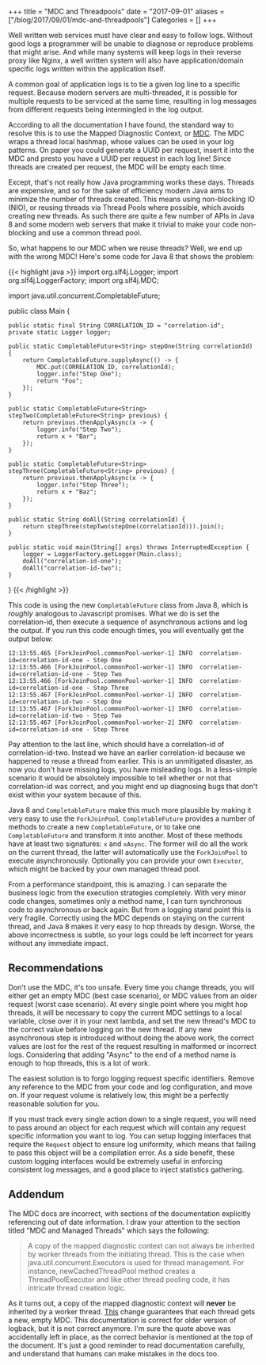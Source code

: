 +++
title = "MDC and Threadpools"
date = "2017-09-01"
aliases = ["/blog/2017/09/01/mdc-and-threadpools"]
Categories = []
+++

Well written web services must have clear and easy to follow logs. Without good logs a programmer will be unable to diagnose or reproduce problems that might arise. And while many systems will keep logs in their reverse proxy like Nginx, a well written system will also have application/domain specific logs written within the application itself.

A common goal of application logs is to tie a given log line to a specific request. Because modern servers are multi-threaded, it is possible for multiple requests to be serviced at the same time, resulting in log messages from different requests being intermingled in the log output.

According to all the documentation I have found, the standard way to resolve this is to use the Mapped Diagnostic Context, or [MDC](https://logback.qos.ch/manual/mdc.html). The MDC wraps a thread local hashmap, whose values can be used in your log patterns. On paper you could generate a UUID per request, insert it into the MDC and presto you have a UUID per request in each log line! Since threads are created per request, the MDC will be empty each time.

Except, that's not really how Java programming works these days. Threads are expensive, and so for the sake of efficiency modern Java aims to minimize the number of threads created. This means using non-blocking IO (NIO), or reusing threads via Thread Pools where possible, which avoids creating new threads. As such there are quite a few number of APIs in Java 8 and some modern web servers that make it trivial to make your code non-blocking and use a common thread pool.

So, what happens to our MDC when we reuse threads? Well, we end up with the wrong MDC! Here's some code for Java 8 that shows the problem:

{{< highlight java >}}
import org.slf4j.Logger;
import org.slf4j.LoggerFactory;
import org.slf4j.MDC;

import java.util.concurrent.CompletableFuture;

public class Main {

    public static final String CORRELATION_ID = "correlation-id";
    private static Logger logger;

    public static CompletableFuture<String> stepOne(String correlationId) {
        return CompletableFuture.supplyAsync(() -> {
            MDC.put(CORRELATION_ID, correlationId);
            logger.info("Step One");
            return "Foo";
        });
    }

    public static CompletableFuture<String> stepTwo(CompletableFuture<String> previous) {
        return previous.thenApplyAsync(x -> {
            logger.info("Step Two");
            return x + "Bar";
        });
    }

    public static CompletableFuture<String> stepThree(CompletableFuture<String> previous) {
        return previous.thenApplyAsync(x -> {
            logger.info("Step Three");
            return x + "Baz";
        });
    }

    public static String doAll(String correlationId) {
        return stepThree(stepTwo(stepOne(correlationId))).join();
    }

    public static void main(String[] args) throws InterruptedException {
        logger = LoggerFactory.getLogger(Main.class);
        doAll("correlation-id-one");
        doAll("correlation-id-two");
    }
}
{{< /highlight >}}


This code is using the new `CompletableFuture` class from Java 8, which is *roughly* analogous to Javascript promises. What we do is set the correlation-id, then execute a sequence of asynchronous actions and log the output. If you run this code enough times, you will eventually get the output below:

```
12:13:55.465 [ForkJoinPool.commonPool-worker-1] INFO  correlation-id=correlation-id-one - Step One
12:13:55.466 [ForkJoinPool.commonPool-worker-1] INFO  correlation-id=correlation-id-one - Step Two
12:13:55.466 [ForkJoinPool.commonPool-worker-1] INFO  correlation-id=correlation-id-one - Step Three
12:13:55.467 [ForkJoinPool.commonPool-worker-1] INFO  correlation-id=correlation-id-two - Step One
12:13:55.467 [ForkJoinPool.commonPool-worker-1] INFO  correlation-id=correlation-id-two - Step Two
12:13:55.467 [ForkJoinPool.commonPool-worker-2] INFO  correlation-id=correlation-id-one - Step Three

```


Pay attention to the last line, which should have a correlation-id of correlation-id-two. Instead we have an earlier correlation-id because we happened to reuse a thread from earlier. This is an unmitigated disaster, as now you don't have missing logs, you have misleading logs. In a less-simple scenario it would be absolutely impossible to tell whether or not that correlation-id was correct, and you might end up diagnosing bugs that don't exist within your system because of this.

Java 8 and `CompletableFuture` make this much more plausible by making it very easy to use the `ForkJoinPool`. `CompletableFuture` provides a number of methods to create a new `CompletableFuture`, or to take one `CompletableFuture` and transform it into another. Most of these methods have at least two signatures: `x` and `xAsync`. The former will do all the work on the current thread, the latter will automatically use the `ForkJoinPool` to execute asynchronously. Optionally you can provide your own `Executor`, which might be backed by your own managed thread pool.

From a performance standpoint, this is amazing. I can separate the business logic from the execution strategies completely. With very minor code changes, sometimes only a method name, I can turn synchronous code to asynchronous or back again. But from a logging stand point this is very fragile. Correctly using the MDC depends on staying on the current thread, and Java 8 makes it very easy to hop threads by design. Worse, the above incorrectness is subtle, so your logs could be left incorrect for years without any immediate impact.

## Recommendations

Don't use the MDC, it's too unsafe. Every time you change threads, you will either get an empty MDC (best case scenario), or MDC values from an older request (worst case scenario). At every single point where you might hop threads, it will be necessary to copy the current MDC settings to a local variable, close over it in your next lambda, and set the new thread's MDC to the correct value before logging on the new thread. If any new asynchronous step is introduced without doing the above work, the correct values are lost for the rest of the request resulting in malformed or incorrect logs. Considering that adding "Async" to the end of a method name is enough to hop threads, this is a lot of work.

The easiest solution is to forgo logging request specific identifiers. Remove any reference to the MDC from your code and log configuration, and move on. If your request volume is relatively low, this might be a perfectly reasonable solution for you.

If you must track every single action down to a single request, you will need to pass around an object for each request which will contain any request specific information you want to log. You can setup logging interfaces that require the `Request` object to ensure log uniformity, which means that failing to pass this object will be a compilation error. As a side benefit, these custom logging interfaces would be extremely useful in enforcing consistent log messages, and a good place to inject statistics gathering.

## Addendum

The MDC docs are incorrect, with sections of the documentation explicitly referencing out of date information. I draw your attention to the section titled "MDC and Managed Threads" which says the following:

> A copy of the mapped diagnostic context can not always be inherited by worker threads from the initiating thread. This is the case when java.util.concurrent.Executors is used for thread management. For instance, newCachedThreadPool method creates a ThreadPoolExecutor and like other thread pooling code, it has intricate thread creation logic.


As it turns out, a copy of the mapped diagnostic context will **never** be inherited by a worker thread. [This](https://github.com/qos-ch/logback/commit/aa7d584ecdb1638bfc4c7223f4a5ff92d5ee6273) change guarantees that each thread gets a new, empty MDC. This documentation is correct for older version of logback, but it is not correct anymore. I'm sure the quote above was accidentally left in place, as the correct behavior is mentioned at the top of the document. It's just a good reminder to read documentation carefully, and understand that humans can make mistakes in the docs too.
